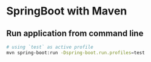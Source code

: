 # SpringBoot with Maven

## Run application from command line

```bash
# using `test` as active profile
mvn spring-boot:run -Dspring-boot.run.profiles=test
```